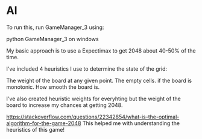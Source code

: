 # AI
To run this, run GameManager_3 using:

python GameManager_3 on windows

My basic approach is to use a Expectimax to get 2048 about 40-50% of the time.  

I've included 4 heuristics I use to determine the state of the grid:

The weight of the board at any given point.
The empty cells.
if the board is monotonic.
How smooth the board is.

I've also created heuristic weights for everyhting but the weight of the board to increase my chances at getting 2048.

https://stackoverflow.com/questions/22342854/what-is-the-optimal-algorithm-for-the-game-2048
This helped me with understanding the heuristics of this game!
